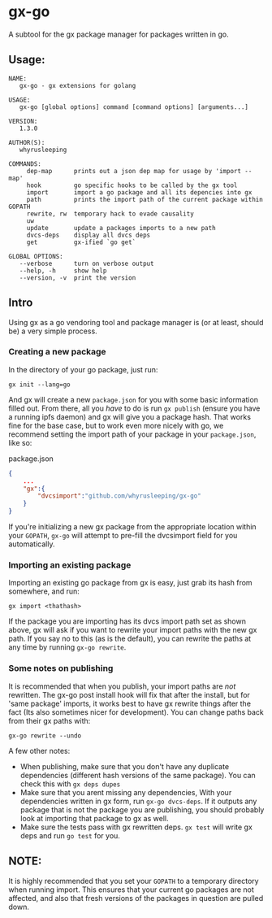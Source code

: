 # gx-go

A subtool for the gx package manager for packages written in go.

## Usage:
```
NAME:
   gx-go - gx extensions for golang

USAGE:
   gx-go [global options] command [command options] [arguments...]

VERSION:
   1.3.0

AUTHOR(S):
   whyrusleeping

COMMANDS:
     dep-map      prints out a json dep map for usage by 'import --map'
     hook         go specific hooks to be called by the gx tool
     import       import a go package and all its depencies into gx
     path         prints the import path of the current package within GOPATH
     rewrite, rw  temporary hack to evade causality
     uw
     update       update a packages imports to a new path
     dvcs-deps    display all dvcs deps
     get          gx-ified `go get`

GLOBAL OPTIONS:
   --verbose      turn on verbose output
   --help, -h     show help
   --version, -v  print the version
```

## Intro
Using gx as a go vendoring tool and package manager is (or at least, should be) a
very simple process.

### Creating a new package
In the directory of your go package, just run:
```
gx init --lang=go
```

And gx will create a new `package.json` for you with some basic information
filled out. From there, all you *have* to do is run `gx publish` (ensure you
have a running ipfs daemon) and gx will give you a package hash. That works
fine for the base case, but to work even more nicely with go, we recommend
setting the import path of your package in your `package.json`, like so:

package.json
```json
{
	...
	"gx":{
		"dvcsimport":"github.com/whyrusleeping/gx-go"
	}
}
```

If you're initializing a new gx package from the appropriate location within
your `GOPATH`, `gx-go` will attempt to pre-fill the dvcsimport field for you
automatically.

### Importing an existing package
Importing an existing go package from gx is easy, just grab its hash from
somewhere, and run:
```
gx import <thathash>
```

If the package you are importing has its dvcs import path set as shown above,
gx will ask if you want to rewrite your import paths with the new gx path.
If you say no to this (as is the default), you can rewrite the paths at any time
by running `gx-go rewrite`.

### Some notes on publishing
It is recommended that when you publish, your import paths are *not* rewritten.
The gx-go post install hook will fix that after the install, but for 'same package'
imports, it works best to have gx rewrite things after the fact (Its also sometimes
nicer for development). You can change paths back from their gx paths with:
```
gx-go rewrite --undo
```

A few other notes:

- When publishing, make sure that you don't have any duplicate dependencies
  (different hash versions of the same package). You can check this with `gx
  deps dupes`
- Make sure that you arent missing any dependencies, With your dependencies
  written in gx form, run `gx-go dvcs-deps`. If it outputs any package that is
  not the package you are publishing, you should probably look at importing
  that package to gx as well.
- Make sure the tests pass with gx rewritten deps. `gx test` will write gx deps
  and run `go test` for you.

## NOTE:
It is highly recommended that you set your `GOPATH` to a temporary directory when running import.
This ensures that your current go packages are not affected, and also that fresh versions of
the packages in question are pulled down.
